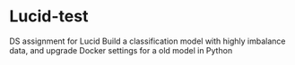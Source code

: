 # Lucid-test
DS assignment for Lucid
Build a classification model with highly imbalance data, and upgrade Docker settings for a old model in Python
